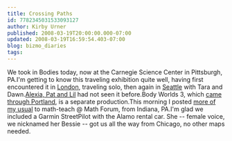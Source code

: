 ```yaml
---
title: Crossing Paths
id: 7782345031533093127
author: Kirby Urner
published: 2008-03-19T20:00:00.000-07:00
updated: 2008-03-19T16:59:54.403-07:00
blog: bizmo_diaries
tags: 
---
```


[](https://blogger.googleusercontent.com/img/b/R29vZ2xl/AVvXsEiFzPpbHpaYxoTekFuk_WbGQ-DligoUQ2zHQ828K-fFA65HzCllENWr7W9u1pDNGOsPmZSPOP7qeCHJCgSThFkZoCrQ07ZOnW7k7dZOT_AxYyRAZi_6xPJeQQ5ZGUCWMiWeMzl3/s1600-h/bodies_pittsburgh.jpg)We took in Bodies today, now at the Carnegie Science Center in Pittsburgh, PA.I'm getting to know this traveling exhibition quite well, having first encountered it in [London](http://worldgame.blogspot.com/2006/04/more-from-london.html), traveling solo, then again in [Seattle](http://worldgame.blogspot.com/2006/11/lucky-day.html) with Tara and Dawn.[Alexia, Pat and Lil](http://mybizmo.blogspot.com/2006/06/portland-krew.html) had not seen it before.Body Worlds 3, which [came through Portland](http://mybizmo.blogspot.com/2007/06/bodies-omsi.html), is a separate production.This morning I posted [more of my usual](http://mathforum.org/kb/thread.jspa?threadID=1714556&tstart=0) to math-teach @ Math Forum, from Indiana, PA.I'm glad we included a Garmin StreetPilot with the Alamo rental car.  She -- female voice, we nicknamed her Bessie -- got us all the way from Chicago, no other maps needed.